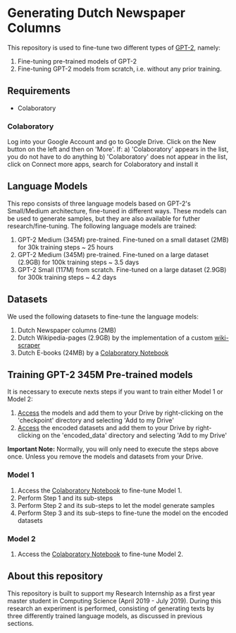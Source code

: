 # Generating Dutch Newspaper Columns
This repository is used to fine-tune two different types of [GPT-2](https://github.com/openai/gpt-2), namely:
1. Fine-tuning pre-trained models of GPT-2
2. Fine-tuning GPT-2 models from scratch, i.e. without any prior training.

## Requirements
* Colaboratory

### Colaboratory 
Log into your Google Account and go to Google Drive. Click on the New button on the left and then on 'More'. If:
a) 'Colaboratory' appears in the list, you do not have to do anything
b) 'Colaboratory' does not appear in the list, click on Connect more apps, search for Colaboratory and install it

## Language Models
This repo consists of three language models based on GPT-2's Small/Medium architecture, fine-tuned in different ways. These models can be used to generate samples, but they are also available for futher research/fine-tuning. The following language models are trained:
1. GPT-2 Medium (345M) pre-trained. Fine-tuned on a small dataset (2MB) for 30k training steps ~ 25 hours
2. GPT-2 Medium (345M) pre-trained. Fine-tuned on a large dataset (2.9GB) for 100k training steps ~ 3.5 days
3. GPT-2 Small (117M) from scratch. Fine-tuned on a large dataset (2.9GB) for 300k training steps ~ 4.2 days

## Datasets
We used the following datasets to fine-tune the language models:
1. Dutch Newspaper columns (2MB) 
2. Dutch Wikipedia-pages (2.9GB) by the implementation of a custom [wiki-scraper](https://github.com/ZheMann/wiki-scraper)
3. Dutch E-books (24MB) by a [Colaboratory Notebook](https://drive.google.com/open?id=1WCkbCMCay9a4NaUv7boAJjfCQ10JKUjv)

## Training GPT-2 345M Pre-trained models
It is necessary to execute nexts steps if you want to train either Model 1 or Model 2:
1. [Access](https://drive.google.com/open?id=1j40vMmzc8sJnrDlLYELd_DvmyS9ktyUk) the models and add them to your Drive by right-clicking on the 'checkpoint' directory and selecting 'Add to my Drive'
2. [Access](https://drive.google.com/open?id=1hn3c25BRF_VnBFrVoGQ4ubHsvE1IPWWK) the encoded datasets and add them to your Drive by right-clicking on the 'encoded_data' directory and selecting 'Add to my Drive'

**Important Note:** Normally, you will only need to execute the steps above once. Unless you remove the models and datasets from your Drive.

### Model 1
1. Access the [Colaboratory Notebook](https://drive.google.com/open?id=1MY52FsRrsaeNColEQcWhdQZXCTrxY3Ie) to fine-tune Model 1.
2. Perform Step 1 and its sub-steps
3. Perform Step 2 and its sub-steps to let the model generate samples
4. Perform Step 3 and its sub-steps to fine-tune the model on the encoded datasets


### Model 2
1. Access the [Colaboratory Notebook]() to fine-tune Model 2.


## About this repository
This repository is built to support my Research Internship as a first year master student in Computing Science (April 2019 - July 2019).  During this research an experiment is performed, consisting of generating texts by three differently trained language models, as discussed in previous sections.
